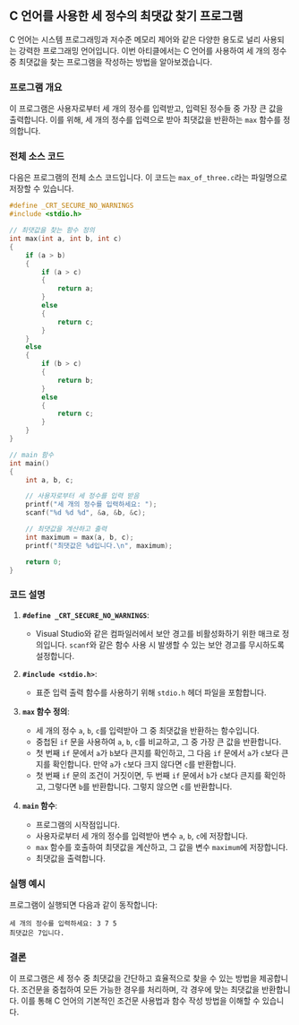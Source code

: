## C 언어를 사용한 세 정수의 최댓값 찾기 프로그램

C 언어는 시스템 프로그래밍과 저수준 메모리 제어와 같은 다양한 용도로 널리 사용되는 강력한 프로그래밍 언어입니다. 이번 아티클에서는 C 언어를 사용하여 세 개의 정수 중 최댓값을 찾는 프로그램을 작성하는 방법을 알아보겠습니다.

### 프로그램 개요

이 프로그램은 사용자로부터 세 개의 정수를 입력받고, 입력된 정수들 중 가장 큰 값을 출력합니다. 이를 위해, 세 개의 정수를 입력으로 받아 최댓값을 반환하는 `max` 함수를 정의합니다.

### 전체 소스 코드

다음은 프로그램의 전체 소스 코드입니다. 이 코드는 `max_of_three.c`라는 파일명으로 저장할 수 있습니다.

```c
#define _CRT_SECURE_NO_WARNINGS
#include <stdio.h>

// 최댓값을 찾는 함수 정의
int max(int a, int b, int c)
{
    if (a > b)
    {
        if (a > c)
        {
            return a;
        }
        else
        {
            return c;
        }
    }
    else
    {
        if (b > c)
        {
            return b;
        }
        else
        {
            return c;
        }
    }
}

// main 함수
int main()
{
    int a, b, c;

    // 사용자로부터 세 정수를 입력 받음
    printf("세 개의 정수를 입력하세요: ");
    scanf("%d %d %d", &a, &b, &c);

    // 최댓값을 계산하고 출력
    int maximum = max(a, b, c);
    printf("최댓값은 %d입니다.\n", maximum);

    return 0;
}
```

### 코드 설명

1. **`#define _CRT_SECURE_NO_WARNINGS`**:
    - Visual Studio와 같은 컴파일러에서 보안 경고를 비활성화하기 위한 매크로 정의입니다. `scanf`와 같은 함수 사용 시 발생할 수 있는 보안 경고를 무시하도록 설정합니다.

2. **`#include <stdio.h>`**:
    - 표준 입력 출력 함수를 사용하기 위해 `stdio.h` 헤더 파일을 포함합니다.

3. **`max` 함수 정의**:
    - 세 개의 정수 `a`, `b`, `c`를 입력받아 그 중 최댓값을 반환하는 함수입니다.
    - 중첩된 `if` 문을 사용하여 `a`, `b`, `c`를 비교하고, 그 중 가장 큰 값을 반환합니다.
    - 첫 번째 `if` 문에서 `a`가 `b`보다 큰지를 확인하고, 그 다음 `if` 문에서 `a`가 `c`보다 큰지를 확인합니다. 만약 `a`가 `c`보다 크지 않다면 `c`를 반환합니다.
    - 첫 번째 `if` 문의 조건이 거짓이면, 두 번째 `if` 문에서 `b`가 `c`보다 큰지를 확인하고, 그렇다면 `b`를 반환합니다. 그렇지 않으면 `c`를 반환합니다.

4. **`main` 함수**:
    - 프로그램의 시작점입니다.
    - 사용자로부터 세 개의 정수를 입력받아 변수 `a`, `b`, `c`에 저장합니다.
    - `max` 함수를 호출하여 최댓값을 계산하고, 그 값을 변수 `maximum`에 저장합니다.
    - 최댓값을 출력합니다.

### 실행 예시

프로그램이 실행되면 다음과 같이 동작합니다:

```
세 개의 정수를 입력하세요: 3 7 5
최댓값은 7입니다.
```

### 결론

이 프로그램은 세 정수 중 최댓값을 간단하고 효율적으로 찾을 수 있는 방법을 제공합니다. 조건문을 중첩하여 모든 가능한 경우를 처리하며, 각 경우에 맞는 최댓값을 반환합니다. 이를 통해 C 언어의 기본적인 조건문 사용법과 함수 작성 방법을 이해할 수 있습니다.